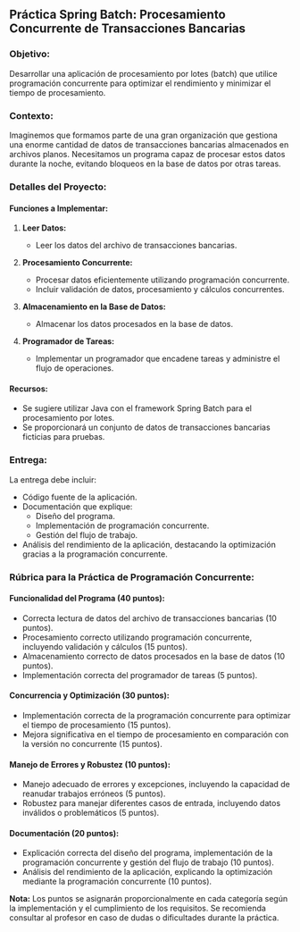 

## Práctica Spring Batch: Procesamiento Concurrente de Transacciones Bancarias

### Objetivo:

Desarrollar una aplicación de procesamiento por lotes (batch) que utilice programación concurrente para optimizar el rendimiento y minimizar el tiempo de procesamiento.

### Contexto:

Imaginemos que formamos parte de una gran organización que gestiona una enorme cantidad de datos de transacciones bancarias almacenados en archivos planos. Necesitamos un programa capaz de procesar estos datos durante la noche, evitando bloqueos en la base de datos por otras tareas.

### Detalles del Proyecto:

#### Funciones a Implementar:

1. **Leer Datos:**
   - Leer los datos del archivo de transacciones bancarias.

2. **Procesamiento Concurrente:**
   - Procesar datos eficientemente utilizando programación concurrente.
   - Incluir validación de datos, procesamiento y cálculos concurrentes.

3. **Almacenamiento en la Base de Datos:**
   - Almacenar los datos procesados en la base de datos.

4. **Programador de Tareas:**
   - Implementar un programador que encadene tareas y administre el flujo de operaciones.

#### Recursos:

- Se sugiere utilizar Java con el framework Spring Batch para el procesamiento por lotes.
- Se proporcionará un conjunto de datos de transacciones bancarias ficticias para pruebas.

### Entrega:

La entrega debe incluir:

- Código fuente de la aplicación.
- Documentación que explique:
  - Diseño del programa.
  - Implementación de programación concurrente.
  - Gestión del flujo de trabajo.
- Análisis del rendimiento de la aplicación, destacando la optimización gracias a la programación concurrente.

### Rúbrica para la Práctica de Programación Concurrente:

#### Funcionalidad del Programa (40 puntos):

- Correcta lectura de datos del archivo de transacciones bancarias (10 puntos).
- Procesamiento correcto utilizando programación concurrente, incluyendo validación y cálculos (15 puntos).
- Almacenamiento correcto de datos procesados en la base de datos (10 puntos).
- Implementación correcta del programador de tareas (5 puntos).

#### Concurrencia y Optimización (30 puntos):

- Implementación correcta de la programación concurrente para optimizar el tiempo de procesamiento (15 puntos).
- Mejora significativa en el tiempo de procesamiento en comparación con la versión no concurrente (15 puntos).

#### Manejo de Errores y Robustez (10 puntos):

- Manejo adecuado de errores y excepciones, incluyendo la capacidad de reanudar trabajos erróneos (5 puntos).
- Robustez para manejar diferentes casos de entrada, incluyendo datos inválidos o problemáticos (5 puntos).

#### Documentación (20 puntos):

- Explicación correcta del diseño del programa, implementación de la programación concurrente y gestión del flujo de trabajo (10 puntos).
- Análisis del rendimiento de la aplicación, explicando la optimización mediante la programación concurrente (10 puntos).

**Nota:** Los puntos se asignarán proporcionalmente en cada categoría según la implementación y el cumplimiento de los requisitos. Se recomienda consultar al profesor en caso de dudas o dificultades durante la práctica.
